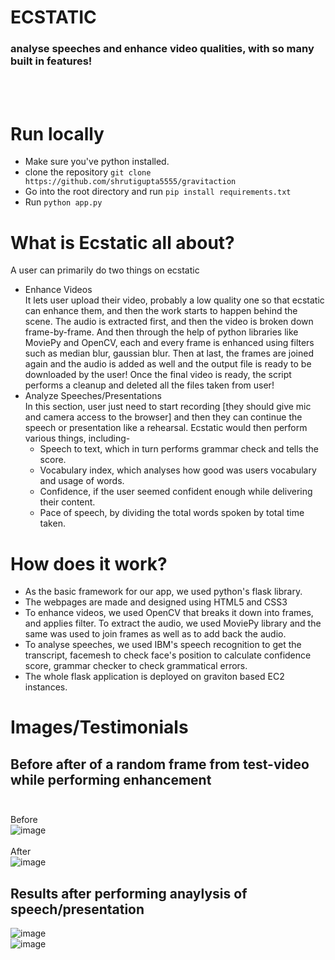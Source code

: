 # ECSTATIC
### analyse speeches and enhance video qualities, with so many built in features!

<br><br>

# Run locally
- Make sure you've python installed.
- clone the repository ```git clone https://github.com/shrutigupta5555/gravitaction```
- Go into the root directory and run ```pip install requirements.txt```
- Run ```python app.py```

# What is Ecstatic all about?

A user can primarily do two things on ecstatic <br>
- Enhance Videos <br>
It lets user upload their video, probably a low quality one so that ecstatic can enhance them, and then the work starts to happen behind the scene. The audio is extracted first, and then the video is broken down frame-by-frame. And then through the help of python libraries like MoviePy and OpenCV, each and every frame is enhanced using filters such as median blur, gaussian blur. Then at last, the frames are joined again and the audio is added as well and the output file is ready to be downloaded by the user!
Once the final video is ready, the script performs a cleanup and deleted all the files taken from user!
- Analyze Speeches/Presentations <br>
In this section, user just need to start recording [they should give mic and camera access to the browser] and then they can continue the speech or presentation like a rehearsal. Ecstatic would then perform various things, including-<br>
   - Speech to text, which in turn performs grammar check and tells the score.
   - Vocabulary index, which analyses how good was users vocabulary and usage of words.
   - Confidence, if the user seemed confident enough while delivering their content.
   - Pace of speech, by dividing the total words spoken by total time taken.

# How does it work?
- As the basic framework for our app, we used python's flask library.
- The webpages are made and designed using HTML5 and CSS3
- To enhance videos, we used OpenCV that breaks it down into frames, and applies filter. To extract the audio, we used MoviePy library and the same was used to join frames as well as to add back the audio.
- To analyse speeches, we used IBM's speech recognition to get the transcript, facemesh to check face's position to calculate confidence score, grammar checker to check grammatical errors.
- The whole flask application is deployed on graviton based EC2 instances.

# Images/Testimonials

## Before after of a random frame from test-video while performing enhancement <br><br>
Before <br>
![image](https://user-images.githubusercontent.com/69726390/136959769-e87b5dd7-5085-4925-be36-b116c415b7ec.png)
<br><br>After <br>
![image](https://user-images.githubusercontent.com/69726390/136959603-c6e7d4ea-55f9-4e0e-9be0-db2f9a0c4986.png)

## Results after performing anaylysis of speech/presentation

![image](https://user-images.githubusercontent.com/69726390/136960483-bed9b0f8-6076-4b13-a21f-7fa65cccc6b6.png) <br>
![image](https://user-images.githubusercontent.com/69726390/136960513-d87814d9-bc39-4c7d-9c97-7e9e83816d12.png)



